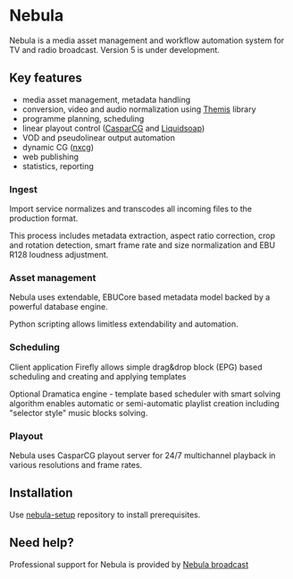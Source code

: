 Nebula
======

Nebula is a media asset management and workflow automation system for TV and radio broadcast. Version 5 is under development.

Key features
------------

 - media asset management, metadata handling
 - conversion, video and audio normalization using [Themis](https://github.com/martastain/themis) library
 - programme planning, scheduling
 - linear playout control ([CasparCG](http://www.casparcg.com) and [Liquidsoap](http://liquidsoap.fm))
 - VOD and pseudolinear output automation
 - dynamic CG ([nxcg](https://github.com/martastain/nxcg))
 - web publishing
 - statistics, reporting

### Ingest

Import service normalizes and transcodes all incoming files to the production format.

This process includes metadata extraction, aspect ratio correction, crop and rotation detection, smart frame rate and size normalization and EBU R128 loudness adjustment.

### Asset management

Nebula uses extendable, EBUCore based metadata model backed by a powerful database engine.

Python scripting allows limitless extendability and automation.

### Scheduling

Client application Firefly allows simple drag&drop block (EPG) based scheduling and creating and applying templates

Optional Dramatica engine - template based scheduler with smart solving algorithm enables automatic or semi-automatic playlist creation including "selector style" music blocks solving.

### Playout

Nebula uses CasparCG playout server for 24/7 multichannel playback in various resolutions and frame rates.

Installation
------------

Use [nebula-setup](https://github.com/immstudios/nebula-setup) repository to install prerequisites.

Need help?
----------

Professional support for Nebula is provided by [Nebula broadcast](http://nebulabroadcast.com)
